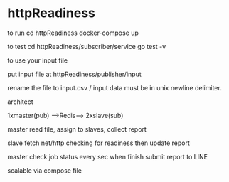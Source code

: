 # httpReadiness
to run
cd httpReadiness
docker-compose up

to test
cd httpReadiness/subscriber/service
go test -v

to use your input file

put input file at httpReadiness/publisher/input

rename the file to input.csv / 
input data must be in unix newline delimiter.

architect

1xmaster(pub) -->Redis--> 2xslave(sub)

master read file, assign to slaves, collect report

slave fetch net/http checking for readiness then update report

master check job status every sec when finish submit report to LINE


scalable via compose file
